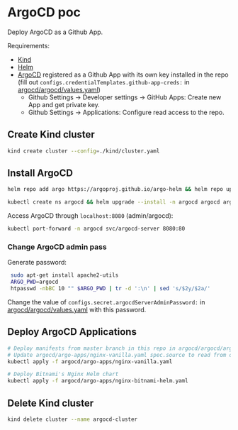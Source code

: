# ArgoCD poc

Deploy ArgoCD as a Github App.

Requirements:

- [Kind](https://kind.sigs.k8s.io/docs/user/quick-start/)
- [Helm](https://helm.sh/)
- [ArgoCD](https://argo-cd.readthedocs.io/en/stable/) registered as a Github App with its own key installed in the repo (fill out `configs.credentialTemplates.github-app-creds:` in [argocd/argocd/values.yaml](./argocd/argocd/values.yaml))
  - Github Settings ->  Developer settings -> GitHub Apps: Create new App and get private key.
  - Github Settings ->  Applications: Configure read access to the repo.

## Create Kind cluster

```bash
kind create cluster --config=./kind/cluster.yaml
```

## Install ArgoCD

```bash
helm repo add argo https://argoproj.github.io/argo-helm && helm repo update

kubectl create ns argocd && helm upgrade --install -n argocd argocd argo/argo-cd --version 5.5.7 --values argocd/values.yaml 
```

Access ArgoCD through `localhost:8080` (admin/argocd):

```bash
kubectl port-forward -n argocd svc/argocd-server 8080:80
```

### Change ArgoCD admin pass

Generate password:

```bash
 sudo apt-get install apache2-utils
 ARGO_PWD=argocd
 htpasswd -nbBC 10 "" $ARGO_PWD | tr -d ':\n' | sed 's/$2y/$2a/'
```

Change the value of `configs.secret.argocdServerAdminPassword:` in [argocd/argocd/values.yaml](./argocd/argocd/values.yaml) with this password.


## Deploy ArgoCD Applications

```bash
# Deploy manifests from master branch in this repo in argocd/argocd/argo-apps/nginx-vanilla/ path.
# Update argocd/argo-apps/nginx-vanilla.yaml spec.source to read from other repo/branch/path (will require installing ArgoCD as github app if you change the repo)
kubectl apply -f argocd/argo-apps/nginx-vanilla.yaml

# Deploy Bitnami's Nginx Helm chart
kubectl apply -f argocd/argo-apps/nginx-bitnami-helm.yaml
```

## Delete Kind cluster

```bash
kind delete cluster --name argocd-cluster
```

